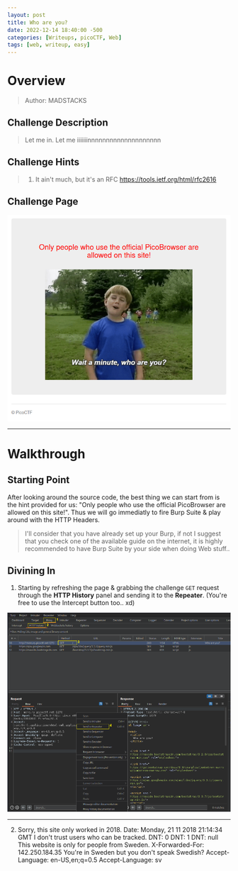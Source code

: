 ```yaml
---
layout: post
title: Who are you?
date: 2022-12-14 18:40:00 -500
categories: [Writeups, picoCTF, Web]
tags: [web, writeup, easy]
---
```


# Overview
> Author: MADSTACKS 
## Challenge Description
> Let me in. Let me iiiiiiinnnnnnnnnnnnnnnnnnnn 
## Challenge Hints
>1. It ain't much, but it's an RFC https://tools.ietf.org/html/rfc2616
## Challenge Page
![[Challenge Page]](https://github.com/Redhawk1EE7/Redhawk1EE7.github.io/blob/main/_posts/_img/picoCTF/who-are-you/1.png?raw=true "Challenge Page")
___________
# Walkthrough
## Starting Point
After looking around the source code, the best thing we can start from is the hint provided for us: "Only people who use the official PicoBrowser are allowed on this site!".
Thus we will go immediatly to fire Burp Suite & play around with the HTTP Headers.
> I'll consider that you have already set up your Burp, if not I suggest that you check one of the available guide on the internet, it is highly recommended to have Burp Suite by your side when doing Web stuff.. 
## Divining In
1. Starting by refreshing the page & grabbing the challenge `GET` request through the **HTTP History** panel and sending it to the **Repeater**. (You're free to use the Intercept button too.. xd)

![[Step 1]](https://github.com/Redhawk1EE7/Redhawk1EE7.github.io/blob/main/_posts/_img/picoCTF/who-are-you/2.png?raw=true "Interception")
_______
2. Sorry, this site only worked in 2018.
Date: Monday, 21 11 2018 21:14:34 GMT
I don&#39;t trust users who can be tracked.
DNT: 0
DNT: 1
DNT: null
This website is only for people from Sweden.
X-Forwarded-For: 142.250.184.35
You&#39;re in Sweden but you don&#39;t speak Swedish?
Accept-Language: en-US,en;q=0.5
Accept-Language: sv